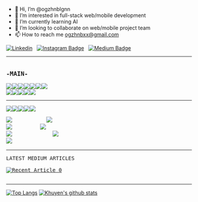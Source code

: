- 👋 Hi, I’m @ogzhnblgnn
- 👀 I’m interested in full-stack web/mobile development 
- 🌱 I’m currently learning AI
- 💞️ I’m looking to collaborate on web/mobile project team 
- 📫 How to reach me ogzhnbxx@gmail.com





[![Linkedin](https://img.shields.io/badge/LinkedIn-0077B5?style=for-the-badge&logo=linkedin&logoColor=white)](https://www.linkedin.com/in/ogzhnblgnn/)
&nbsp;
[![Instagram Badge](https://img.shields.io/badge/Instagram-E4405F?style=for-the-badge&logo=instagram&logoColor=white)](https://www.instagram.com/ogzhnblgnn/) 
&nbsp;
[![Medium Badge](https://img.shields.io/badge/Medium-12100E?style=for-the-badge&logo=medium&logoColor=white)](https://oguzhanbilgin.medium.com) 


----------------------------------------------------------------------------
<pre><h3>-MAIN-</h3><img src="https://img.shields.io/badge/iOS-000000?style=for-the-badge&logo=ios&logoColor=white" /><img src="https://img.shields.io/badge/Android-3DDC84?style=for-the-badge&logo=android&logoColor=white"/><img src="https://img.shields.io/badge/JavaScript-F7DF1E?style=for-the-badge&logo=javascript&logoColor=black"/><img src="https://img.shields.io/badge/React-20232A?style=for-the-badge&logo=react&logoColor=61DAFB"/><img src="https://img.shields.io/badge/Redux-593D88?style=for-the-badge&logo=redux&logoColor=white" /><img src="https://img.shields.io/badge/CSS3-1572B6?style=for-the-badge&logo=css3&logoColor=white" /><img src="https://img.shields.io/badge/HTML5-E34F26?style=for-the-badge&logo=html5&logoColor=white" />
<img src="https://img.shields.io/badge/Bootstrap-563D7C?style=for-the-badge&logo=bootstrap&logoColor=white"/><img src="https://img.shields.io/badge/React_Native-20232A?style=for-the-badge&logo=react&logoColor=61DAFB"/><img src="https://img.shields.io/badge/MongoDB-4EA94B?style=for-the-badge&logo=mongodb&logoColor=white" /><img src="https://img.shields.io/badge/Node.js-43853D?style=for-the-badge&logo=node.js&logoColor=white"/><img src="https://img.shields.io/badge/Express.js-404D59?style=for-the-badge"/>
</pre>

 ---------------------
 
<pre><img src="https://img.shields.io/badge/MySQL-00000F?style=for-the-badge&logo=mysql&logoColor=white" /><img src="https://img.shields.io/badge/PHP-777BB4?style=for-the-badge&logo=php&logoColor=white" /><img src="https://img.shields.io/badge/dart-%230175C2.svg?style=for-the-badge&logo=dart&logoColor=white" /><img src="https://img.shields.io/badge/Flutter-02569B?style=for-the-badge&logo=flutter&logoColor=white" /><img src="https://img.shields.io/badge/Swift-FA7343?style=for-the-badge&logo=swift&logoColor=white" />
</pre>

<pre>
<img src="https://img.shields.io/badge/mac%20os-000000?style=for-the-badge&logo=macos&logoColor=F0F0F0" />           <img src="https://img.shields.io/badge/Apple-MacBook_Pro-999999?style=for-the-badge&logo=apple&logoColor=white" />
<img src="https://img.shields.io/badge/Windows-0078D6?style=for-the-badge&logo=windows&logoColor=white" />         <img src="https://img.shields.io/badge/Apple-MacBook_Air-999999?style=for-the-badge&logo=apple&logoColor=white" />
<img src="https://img.shields.io/badge/Kali-268BEE?style=for-the-badge&logo=kalilinux&logoColor=white" />             <img src="https://img.shields.io/badge/Windows-Monster_ABRA-0078D6?style=for-the-badge&logo=windows&logoColor=white" />
<img src="https://img.shields.io/badge/Red%20Hat-EE0000?style=for-the-badge&logo=redhat&logoColor=white" />  
</pre>
----------------------------------------------------------------------------
<pre>
LATEST MEDIUM ARTICLES

<a target="_blank" href="https://github-readme-medium-recent-article.vercel.app/medium/@oguzhanbilgin/0"><img src="https://github-readme-medium-recent-article.vercel.app/medium/@oguzhanbilgin/0" alt="Recent Article 0">

</pre>
----------------------------------------------------------------------------

[![Top Langs](https://github-readme-stats.vercel.app/api/top-langs/?username=ogzhnblgnn)](https://github.com/ogzhnblgnn/github-readme-stats)
[![Khuyen's github stats](https://github-readme-stats.vercel.app/api?username=ogzhnblgnn&count_private=true&show_icons=true&theme=radical&hide_rank=false)](https://github.com/oguzhnblgnn/github-readme-stats)



<!---
ogzhnbxx/ogzhnbxx is a ✨ special ✨ repository because its `README.md` (this file) appears on your GitHub profile.
You can click the Preview link to take a look at your changes.
--->
